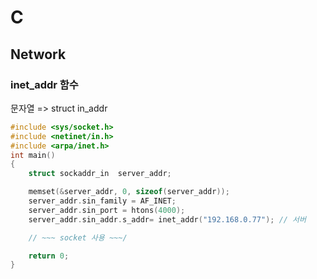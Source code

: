 # C

## Network

### inet_addr 함수

문자열 => struct in_addr

```c
#include <sys/socket.h>
#include <netinet/in.h>
#include <arpa/inet.h>
int main()
{
	struct sockaddr_in	server_addr;

	memset(&server_addr, 0, sizeof(server_addr));
	server_addr.sin_family = AF_INET;
	server_addr.sin_port = htons(4000);
	server_addr.sin_addr.s_addr= inet_addr("192.168.0.77"); // 서버

	// ~~~ socket 사용 ~~~/

	return 0;
}
```